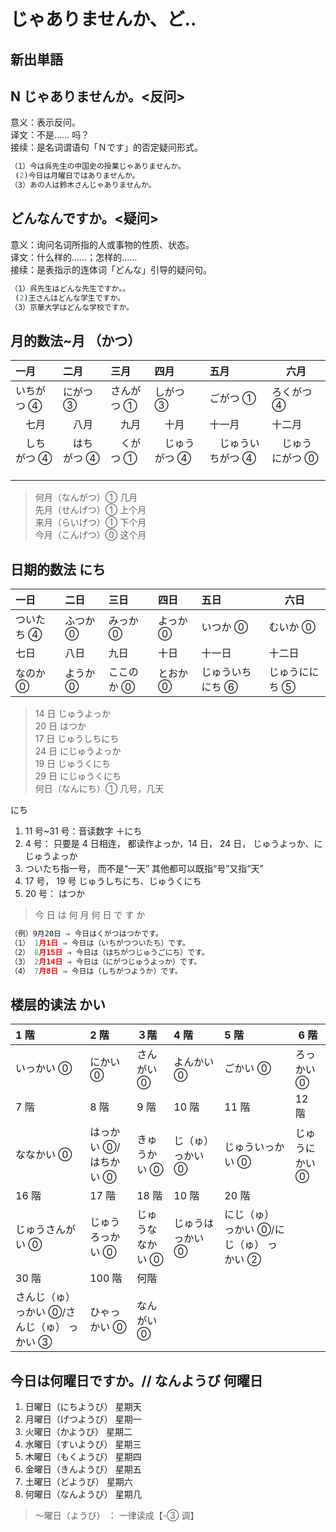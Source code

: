 # じゃありませんか、ど..

## 新出単語


## N じゃありませんか。<反问>

意义：表示反问。  
译文：不是…… 吗？  
接续：是名词谓语句「Ｎです」的否定疑问形式。

```ts
（1）今は呉先生の中国史の授業じゃありませんか。
 (2)今日は月曜日ではありませんか。
（3）あの人は鈴木さんじゃありませんか。
```

## どんなんですか。<疑问>

意义：询问名词所指的人或事物的性质、状态。  
译文：什么样的……；怎样的……  
接续：是表指示的连体词「どんな」引导的疑问句。

```ts
（1）呉先生はどんな先生ですか。。
 (2)王さんはどんな学生ですか。
（3）京華大学はどんな学校ですか。
```

## 月的数法~月 （かつ）

| 一月            | 二月            | 三月          | 四月              | 五月                  | 六月                |
| :-------------- | :-------------- | :------------ | :---------------- | :-------------------- | ------------------- |
| いちがつ ④      | にがつ ③        | さんがつ ①    | しがつ ③          | ごがつ ①              | ろくがつ ④          |
| 　七月          | 　八月          | 　九月        | 　十月　          | 十一月　              | 十二月　            |
| 　しちがつ ④ 　 | 　はちがつ ④ 　 | 　くがつ ① 　 | 　じゅうがつ ④ 　 | 　じゅういちがつ ④ 　 | 　じゅうにがつ ⓪ 　 |

> 何月（なんがつ）① 几月  
> 先月（せんげつ）① 上个月  
>  来月（らいげつ）① 下个月  
>  今月（こんげつ）⓪ 这个月

## 日期的数法 にち

| 一日       | 二日     | 三日       | 四日     | 五日             | 六日           |
| :--------- | :------- | :--------- | :------- | :--------------- | -------------- |
| ついたち ④ | ふつか ⓪ | みっか ⓪   | よっか ⓪ | いつか ⓪         | むいか ⓪       |
| 七日       | 八日     | 九日       | 十日     | 十一日           | 十二日         |
| なのか ⓪   | ようか ⓪ | ここのか ⓪ | とおか ⓪ | じゅういちにち ⑥ | じゅうににち ⑤ |

> 14 日 じゅうよっか  
> 20 日 はつか  
> 17 日 じゅうしちにち  
> 24 日 にじゅうよっか  
> 19 日 じゅうくにち  
> 29 日 にじゅうくにち  
> 何日（なんにち）① 几号，几天

にち

1. 11 号~31 号：音读数字 ＋にち
2. 4 号： 只要是 4 日相连， 都读作よっか，14 日， 24 日， じゅうよっか、にじゅうよっか
3. ついたち指一号， 而不是“一天”
   其他都可以既指“号”又指“天”
4. 17 号， 19 号 じゅうしちにち、じゅうくにち
5. 20 号： はつか

> 今 日 は 何 月 何 日 で す か

```ts
（例）9月20日 ⇒ 今日はくがつはつかです。
（1） 1月1日 ⇒ 今日は（いちがつついたち）です。
（2） 8月15日 ⇒ 今日は（はちがつじゅうごにち）です。
（3） 2月14日 ⇒ 今日は（にがつじゅうよっか）です。
（4） 7月8日 ⇒ 今日は（しちがつようか）です。
```

## 楼层的读法 かい

| 1 階                                        | 2 階                  | ３階             | 4 階              | 5 階                                    | 6 階           |
| :------------------------------------------ | :-------------------- | :--------------- | :---------------- | :-------------------------------------- | -------------- |
| いっかい ⓪                                  | にかい ⓪              | さんがい ⓪       | よんかい ⓪        | ごかい ⓪                                | ろっかい ⓪     |
| 7 階                                        | 8 階                  | 9 階             | 10 階             | 11 階                                   | 12 階          |
| ななかい ⓪                                  | はっかい ⓪/はちかい ⓪ | きゅうかい ⓪     | じ（ゅ） っかい ⓪ | じゅういっかい ⓪                        | じゅうにかい ⓪ |
| 16 階                                       | 17 階                 | 18 階            | 10 階             | 20 階                                   |                |
| じゅうさんがい ⓪                            | じゅうろっかい ⓪      | じゅうななかい ⓪ | じゅうはっかい ⓪  | にじ（ゅ） っかい ⓪/にじ（ゅ） っかい ② |                |
| 30 階                                       | 100 階                | 何階             |                   |                                         |                |
| さんじ（ゅ） っかい ⓪/さんじ（ゅ） っかい ③ | ひゃっかい ⓪          | なんがい ⓪       |                   |                                         |

## 今日は何曜日ですか。// なんようび 何曜日

1. 日曜日（にちようび） 星期天
2. 月曜日（げつようび） 星期一
3. 火曜日（かようび） 星期二
4. 水曜日（すいようび） 星期三
5. 木曜日（もくようび） 星期四
6. 金曜日（きんようび） 星期五
7. 土曜日（どようび） 星期六
8. 何曜日（なんようび） 星期几

> ～曜日（ようび） ： 一律读成【-③ 调】
